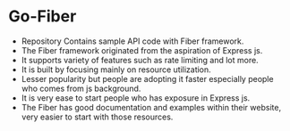 # Go-Fiber

- Repository Contains sample API code with Fiber framework.
- The Fiber framework originated from the aspiration of Express js.
- It supports variety of features such as rate limiting and lot more.
- It is built by focusing mainly on resource utilization.
- Lesser popularity but people are adopting it faster especially people who comes from js background.
- It is very ease to start people who has exposure in Express js.
- The Fiber has good documentation and examples within their website, very easier to start with those resources.